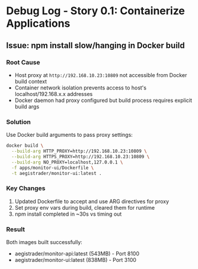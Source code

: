 # Debug Log - Story 0.1: Containerize Applications

## Issue: npm install slow/hanging in Docker build

### Root Cause
- Host proxy at `http://192.168.10.23:10809` not accessible from Docker build context
- Container network isolation prevents access to host's localhost/192.168.x.x addresses
- Docker daemon had proxy configured but build process requires explicit build args

### Solution
Use Docker build arguments to pass proxy settings:
```bash
docker build \
  --build-arg HTTP_PROXY=http://192.168.10.23:10809 \
  --build-arg HTTPS_PROXY=http://192.168.10.23:10809 \
  --build-arg NO_PROXY=localhost,127.0.0.1 \
  -f apps/monitor-ui/Dockerfile \
  -t aegistrader/monitor-ui:latest .
```

### Key Changes
1. Updated Dockerfile to accept and use ARG directives for proxy
2. Set proxy env vars during build, cleared them for runtime
3. npm install completed in ~30s vs timing out

### Result
Both images built successfully:
- aegistrader/monitor-api:latest (543MB) - Port 8100
- aegistrader/monitor-ui:latest (838MB) - Port 3100